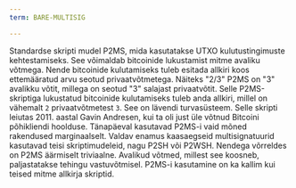 ```yaml
---
term: BARE-MULTISIG

---
```

Standardse skripti mudel P2MS, mida kasutatakse UTXO kulutustingimuste kehtestamiseks. See võimaldab bitcoinide lukustamist mitme avaliku võtmega. Nende bitcoinide kulutamiseks tuleb esitada allkiri koos ettemääratud arvu seotud privaatvõtmetega. Näiteks "2/3" P2MS on "3" avalikku võtit, millega on seotud "3" salajast privaatvõtit. Selle P2MS-skriptiga lukustatud bitcoinide kulutamiseks tuleb anda allkiri, millel on vähemalt `2` privaatvõtmetest `3`. See on lävendi turvasüsteem. Selle skripti leiutas 2011. aastal Gavin Andresen, kui ta oli just üle võtnud Bitcoini põhikliendi hoolduse. Tänapäeval kasutavad P2MS-i vaid mõned rakendused marginaalselt. Valdav enamus kaasaegseid multisignatuurid kasutavad teisi skriptimudeleid, nagu P2SH või P2WSH. Nendega võrreldes on P2MS äärmiselt triviaalne. Avalikud võtmed, millest see koosneb, paljastatakse tehingu vastuvõtmisel. P2MS-i kasutamine on ka kallim kui teised mitme allkirja skriptid.
